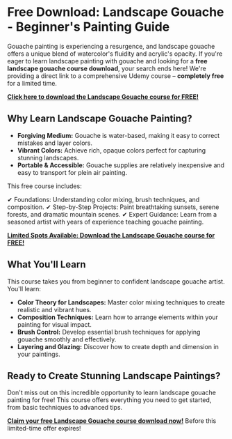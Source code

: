# Free Download: Landscape Gouache - Beginner's Painting Guide

Gouache painting is experiencing a resurgence, and landscape gouache offers a unique blend of watercolor's fluidity and acrylic's opacity. If you're eager to learn landscape painting with gouache and looking for a **free landscape gouache course download**, your search ends here! We're providing a direct link to a comprehensive Udemy course – **completely free** for a limited time.

[**Click here to download the Landscape Gouache course for FREE!**](https://udemywork.com/landscape-gouache)

## Why Learn Landscape Gouache Painting?

*   **Forgiving Medium:** Gouache is water-based, making it easy to correct mistakes and layer colors.
*   **Vibrant Colors:** Achieve rich, opaque colors perfect for capturing stunning landscapes.
*   **Portable & Accessible:** Gouache supplies are relatively inexpensive and easy to transport for plein air painting.

This free course includes:

✔ Foundations: Understanding color mixing, brush techniques, and composition.
✔ Step-by-Step Projects: Paint breathtaking sunsets, serene forests, and dramatic mountain scenes.
✔ Expert Guidance: Learn from a seasoned artist with years of experience teaching gouache painting.

[**Limited Spots Available: Download the Landscape Gouache course for FREE!**](https://udemywork.com/landscape-gouache)

## What You'll Learn

This course takes you from beginner to confident landscape gouache artist. You'll learn:

*   **Color Theory for Landscapes:** Master color mixing techniques to create realistic and vibrant hues.
*   **Composition Techniques:** Learn how to arrange elements within your painting for visual impact.
*   **Brush Control:** Develop essential brush techniques for applying gouache smoothly and effectively.
*   **Layering and Glazing:** Discover how to create depth and dimension in your paintings.

## Ready to Create Stunning Landscape Paintings?

Don't miss out on this incredible opportunity to learn landscape gouache painting for free! This course offers everything you need to get started, from basic techniques to advanced tips.

**[Claim your free Landscape Gouache course download now!](https://udemywork.com/landscape-gouache)** Before this limited-time offer expires!
